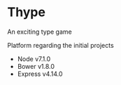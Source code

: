 # Thype
An exciting type game

Platform regarding the initial projects
- Node v7.1.0
- Bower v1.8.0
- Express v4.14.0
